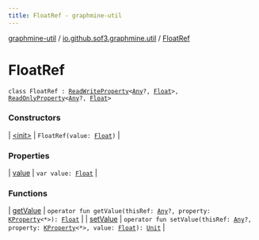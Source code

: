 ```yaml
---
title: FloatRef - graphmine-util
---
```


[graphmine-util](../../index.html) / [io.github.sof3.graphmine.util](../index.html) / [FloatRef](./index.html)

# FloatRef

`class FloatRef : `[`ReadWriteProperty`](https://kotlinlang.org/api/latest/jvm/stdlib/kotlin.properties/-read-write-property/index.html)`<`[`Any`](https://kotlinlang.org/api/latest/jvm/stdlib/kotlin/-any/index.html)`?, `[`Float`](https://kotlinlang.org/api/latest/jvm/stdlib/kotlin/-float/index.html)`>, `[`ReadOnlyProperty`](https://kotlinlang.org/api/latest/jvm/stdlib/kotlin.properties/-read-only-property/index.html)`<`[`Any`](https://kotlinlang.org/api/latest/jvm/stdlib/kotlin/-any/index.html)`?, `[`Float`](https://kotlinlang.org/api/latest/jvm/stdlib/kotlin/-float/index.html)`>`

### Constructors

| [&lt;init&gt;](-init-.html) | `FloatRef(value: `[`Float`](https://kotlinlang.org/api/latest/jvm/stdlib/kotlin/-float/index.html)`)` |

### Properties

| [value](value.html) | `var value: `[`Float`](https://kotlinlang.org/api/latest/jvm/stdlib/kotlin/-float/index.html) |

### Functions

| [getValue](get-value.html) | `operator fun getValue(thisRef: `[`Any`](https://kotlinlang.org/api/latest/jvm/stdlib/kotlin/-any/index.html)`?, property: `[`KProperty`](https://kotlinlang.org/api/latest/jvm/stdlib/kotlin.reflect/-k-property/index.html)`<*>): `[`Float`](https://kotlinlang.org/api/latest/jvm/stdlib/kotlin/-float/index.html) |
| [setValue](set-value.html) | `operator fun setValue(thisRef: `[`Any`](https://kotlinlang.org/api/latest/jvm/stdlib/kotlin/-any/index.html)`?, property: `[`KProperty`](https://kotlinlang.org/api/latest/jvm/stdlib/kotlin.reflect/-k-property/index.html)`<*>, value: `[`Float`](https://kotlinlang.org/api/latest/jvm/stdlib/kotlin/-float/index.html)`): `[`Unit`](https://kotlinlang.org/api/latest/jvm/stdlib/kotlin/-unit/index.html) |

